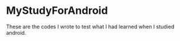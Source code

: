 # MyStudyForAndroid

These are the codes I wrote to test what I had learned when I studied android.
